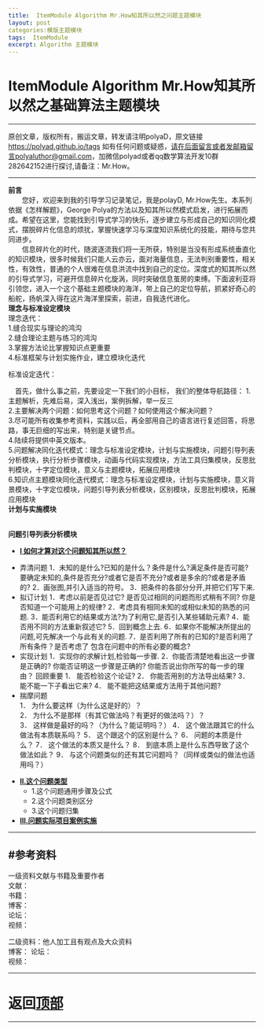 ```yaml
---
title:  ItemModule Algorithm Mr.How知其所以然之问题主题模块
layout: post
categories:模版主题模块
tags:  ItemModule
excerpt: Algorithm 主题模块
---
```

# ItemModule Algorithm Mr.How知其所以然之基础算法主题模块 <span id="home">

---

原创文章，版权所有，搬运文章，转发请注明polyaD，原文链接<https://polyad.github.io/tags>
如有任何问题或疑惑，请在后面留言或者发邮箱留言polyaluthor@gmail.com，加微信polyad或者qq数学算法开发10群 282642152进行探讨,请备注：Mr.How。   

---
**前言**  
&emsp;&emsp;您好，欢迎来到我的引导学习记录笔记，我是polayD, Mr.How先生。本系列依据《怎样解题》，George Polya的方法以及知其所以然模式启发，进行拓展而成。希望在这里，您能找到引导式学习的快乐，逐步建立与形成自己的知识同化模式，摆脱碎片化信息的烦扰，掌握快速学习与深度知识系统化的技能，期待与您共同进步。  
&emsp;&emsp;信息碎片化的时代，随波逐流我们将一无所获，特别是当没有形成系统垂直化的知识模块，很多时候我们只能人云亦云，面对海量信息，无法判别重要性，相关性，有效性，普通的个人很难在信息洪流中找到自己的定位。深度式的知其所以然的引导式学习，可避开信息碎片化旋涡，同时突破信息茧房的束缚。下面波利亚将引领您，进入一个这个基础主题模块的海洋，带上自己的定位导航，抓紧好奇心的船舵，扬帆深入得在这片海洋里探索，前进，自我迭代进化。    
****理念与标准设定模块****  
理念迭代：  
1.缝合现实与理论的鸿沟  
2.缝合理论主题与练习的鸿沟  
3.掌握方法论比掌握知识点更重要  
4.标准框架与计划实施作业，建立模块化迭代

标准设定迭代：


&emsp;首先，做什么事之前，先要设定一下我们的小目标，
我们的整体导航路径：
1.主题解析，先难后易，深入浅出，案例拆解，举一反三  
2.主要解决两个问题：如何思考这个问题？如何使用这个解决问题？   
3.尽可能所有收集参考资料，实践以后，再全部用自己的语言进行复述回答，将思路，事无巨细的写出来，特别是关键节点。  
4.陆续将提供中英文版本。  
5.问题解决同化迭代模式：理念与标准设定模块，计划与实施模块，问题引导列表分析模块，执行分析步骤模块，动画与代码实现模块，方法工具归集模块，反思批判模块，十字定位模块，意义与主题模块，拓展应用模块       
6.知识点主题模块同化迭代模式：理念与标准设定模块，计划与实施模块，意义背景模块，十字定位模块，问题引导列表分析模块，区别模块，反思批判模块，拓展应用模块        
**计划与实施模块**      
&emsp;
  
 
****问题引导列表分析模块****
* **[I 如何才算对这个问题知其所以然？](#1)**      
- 弄清问题
  1．未知的是什么?已知的是什么？条件是什么?满足条件是否可能? 要确定未知的,条件是否充分?或者它是否不充分?或者是多余的?或者是矛盾的?
  2．画张图,并引入适当的符号。
  3．把条件的各部分分开,并把它们写下来.
-  拟订计划
  1．考虑以前是否见过它? 是否见过相同的问题而形式稍有不同? 你是否知道一个可能用上的规律?
  2．考虑具有相同未知的或相似未知的熟悉的问题.
  3．能否利用它的结果或方法?为了利用它,是否引入某些辅助元素?
  4．能否用不同的方法重新叙述它?
  5．回到概念上去.
  6．如果你不能解决所提出的问题,可先解决一个与此有关的问题.
  7．是否利用了所有的已知的?是否利用了所有条件？是否考虑了 包含在问题中的所有必要的概念?
-  实现计划
  1．实现你的求解计划,检验每一步骤.
  2．你能否清楚地看出这一步骤是正确的?  你能否证明这一步骤是正确的? 你能否说出你所写的每一步的理由？
  回顾重要
  1． 能否检验这个论证?
  2． 你能否用别的方法导出结果?
  3． 能不能一下子看出它来?
  4． 能不能把这结果或方法用于其他问题?  
-  揣摩问题  
  1． 为什么要这样（为什么这是好的）？    
  2． 为什么不是那样（有其它做法吗？有更好的做法吗？）？  
  3． 这样做是最好的吗？（为什么？能证明吗？）
  4． 这个做法跟其它的什么做法有本质联系吗？
  5． 这个跟这个的区别是什么？
  6． 问题的本质是什么？
  7． 这个做法的本质又是什么？
  8． 到底本质上是什么东西导致了这个做法如此？
  9． 与这个问题类似的还有其它问题吗？（同样或类似的做法也适用吗？）
* **[II.这个问题类型](#2)**     
  *  1.这个问题通用步骤及公式     
  *  2.这个问题类别区分     
  *  3.这个问题归集   
* **[III.问题实际项目案例实施](#3)**    
   
  









-----
#参考资料  
-----  
一级资料文献与书籍及重要作者  
文献：  
书籍：  
博客：   
论坛：   
视频：  

二级资料：他人加工且有观点及大众资料  
博客： 
论坛：   
视频：    



-----

# **返回[顶部](#home)**

---- 